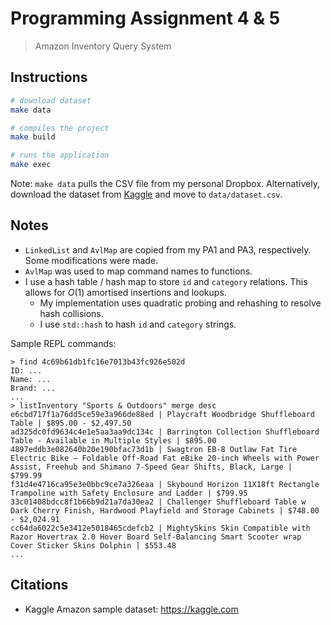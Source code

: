 # Programming Assignment 4 & 5

> Amazon Inventory Query System

## Instructions

```bash
# download dataset
make data 

# compiles the project
make build

# runs the application
make exec
```

Note: `make data` pulls the CSV file from my personal Dropbox. Alternatively, download the dataset from [Kaggle](https://kaggle.com/datasets/promptcloud/amazon-product-dataset-2020) and move to `data/dataset.csv`.

## Notes

- `LinkedList` and `AvlMap` are copied from my PA1 and PA3, respectively. Some modifications were made.
- `AvlMap` was used to map command names to functions.
- I use a hash table / hash map to store `id` and `category` relations. This allows for $O(1)$ amortised insertions and lookups.
    - My implementation uses quadratic probing and rehashing to resolve hash collisions.
    - I use `std::hash` to hash `id` and `category` strings.

Sample REPL commands:

```
> find 4c69b61db1fc16e7013b43fc926e502d
ID: ...
Name: ...
Brand: ...
...
> listInventory "Sports & Outdoors" merge desc
e6cbd717f1a76dd5ce59e3a966de88ed | Playcraft Woodbridge Shuffleboard Table | $895.00 - $2,497.50
ad325dc0fd9634c4e1e5aa3aa9dc134c | Barrington Collection Shuffleboard Table - Available in Multiple Styles | $895.00
4897eddb3e082640b20e190bfac73d1b | Swagtron EB-8 Outlaw Fat Tire Electric Bike – Foldable Off-Road Fat eBike 20-inch Wheels with Power Assist, Freehub and Shimano 7-Speed Gear Shifts, Black, Large | $799.99
f31d4e4716ca95e3e0bbc9ce7a326eaa | Skybound Horizon 11X18ft Rectangle Trampoline with Safety Enclosure and Ladder | $799.95
33c01408bdcc8f1b66b9d21a7da30ea2 | Challenger Shuffleboard Table w Dark Cherry Finish, Hardwood Playfield and Storage Cabinets | $748.00 - $2,024.91
cc64da6022c5e3412e5018465cdefcb2 | MightySkins Skin Compatible with Razor Hovertrax 2.0 Hover Board Self-Balancing Smart Scooter wrap Cover Sticker Skins Dolphin | $553.48
...
```

## Citations

- Kaggle Amazon sample dataset: https://kaggle.com
